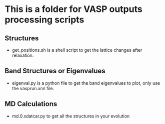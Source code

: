 # This is a folder for VASP outputs processing scripts
## Structures
- get_positions.sh is a shell script to get the lattice changes after relaxation.

## Band Structures or Eigenvalues
- eigenval.py is a python file to get the band eigenvalues to plot, only use the vasprun.xml file.

## MD Calculations
- md.0.xdatcar.py to get all the structures in your evolution
